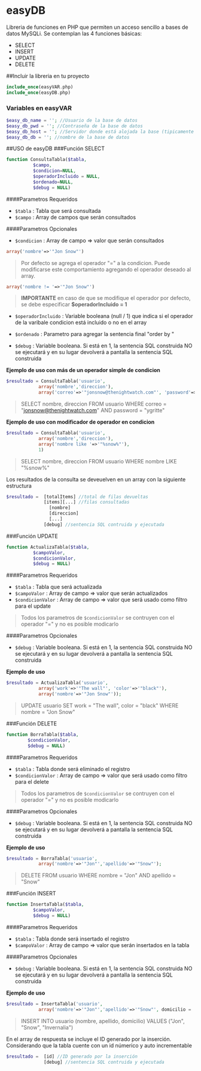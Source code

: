 # easyDB
Libreria de funciones en PHP que permiten un acceso sencillo a bases de datos MySQLi. Se contemplan las 4 funciones básicas:
- SELECT
- INSERT
- UPDATE
- DELETE

##Incluir la libreria en tu proyecto

```php
include_once(easyVAR.php)
include_once(easyDB.php)
```
### Variables en easyVAR

```php
$easy_db_name = ''; //Usuario de la base de datos
$easy_db_pwd = ''; //Contraseña de la base de datos
$easy_db_host = ''; //Servidor donde está alojada la base (tipicamente localhost)
$easy_db_db = ''; //nombre de la base de datos
```
##USO de easyDB
###Función SELECT
```php
function ConsultaTabla($tabla, 
          $campo, 
          $condicion=NULL, 
          $operadorIncluido = NULL, 
          $ordenado=NULL, 
          $debug = NULL)
```
####Parametros Requeridos

- `$tabla` : Tabla que será consultada
- `$campo` : Array de campos que serán consultados

####Parametros Opcionales

- `$condicion` : Array de campo => valor que serán consultados
 
```php
array('nombre'=>'"Jon Snow"')
```

>Por defecto se agrega el operador "=" a la condicion. Puede modificarse este comportamiento agregando el operador deseado al array.

```php
array('nombre != '=>'"Jon Snow"')
```
>**IMPORTANTE** en caso de que se modifique el operador por defecto, se debe especificar **$operadorIncluido = 1**

- `$operadorIncluido` : Variable booleana (null / 1) que indica si el operador de la varibale condicion está incluido o no en el array

- `$ordenado` : Parametro para agregar la sentencia final "order by "

- `$debug` : Variable booleana. Si está en 1, la sentencia SQL construida NO se ejecutará y en su lugar devolverá a pantalla la sentencia SQL construida

**Ejemplo de uso con más de un operador simple de condicion**

```php
$resultado = ConsultaTabla('usuario',
            array('nombre','direccion'), 
            array('correo'=>'"jonsnow@thenightwatch.com"', 'password'=>'"ygritte"'));
```
>SELECT nombre, direccion FROM usuario WHERE correo = "jonsnow@thenightwatch.com" AND password = "ygritte"

**Ejemplo de uso con modificador de operador en condicion**
```php
$resultado = ConsultaTabla('usuario', 
            array('nombre','direccion'),
            array('nombre like '=>'"%snow%"'),
            1)
```
>SELECT nombre, direccion FROM usuario WHERE nombre LIKE "%snow%"

Los resultados de la consulta se deveuelven en un array con la siguiente estructura
```php
$resultado =  [totalItems] //total de filas devueltas
              [items][...] //filas consultadas
                [nombre]
                [direccion]
                [...]
              [debug] //sentencia SQL contruida y ejecutada
```
###Función UPDATE
```php
function ActualizaTabla($tabla, 
          $campoValor, 
          $condicionValor, 
          $debug = NULL)
```
####Parametros Requeridos

- `$tabla` : Tabla que será actualizada
- `$campoValor` : Array de campo => valor que serán actualizados
- `$condicionValor` : Array de campo => valor que será usado como filtro para el update

>Todos los parametros de `$condicionValor` se contruyen con el operador "=" y no es posible modicarlo

####Parametros Opcionales
- `$debug` : Variable booleana. Si está en 1, la sentencia SQL construida NO se ejecutará y en su lugar devolverá a pantalla la sentencia SQL construida
 
**Ejemplo de uso**
```php
$resultado = ActualizaTabla('usuario', 
            array('work'=>'"The wall"', 'color'=>'"black"'),
            array('nombre'=>'"Jon Snow"'));
```
>UPDATE usuario SET work = "The wall", color = "black" WHERE nombre = "Jon Snow"

###Función DELETE
```php
function BorraTabla($tabla,
        $condicionValor,
        $debug = NULL)
```
####Parametros Requeridos

- `$tabla` : Tabla donde será eliminado el registro
- `$condicionValor` : Array de campo => valor que será usado como filtro para el delete

>Todos los parametros de `$condicionValor` se contruyen con el operador "=" y no es posible modicarlo

####Parametros Opcionales
- `$debug` : Variable booleana. Si está en 1, la sentencia SQL construida NO se ejecutará y en su lugar devolverá a pantalla la sentencia SQL construida
 
**Ejemplo de uso**
```php
$resultado = BorraTabla('usuario', 
            array('nombre'=>'"Jon"','apellido'=>'"Snow"');
```
>DELETE FROM  usuario WHERE nombre = "Jon" AND apellido = "Snow"

###Función INSERT
```php
function InsertaTabla($tabla,
          $campoValor,
          $debug = NULL)
```
####Parametros Requeridos

- `$tabla` : Tabla donde será insertado el registro
- `$campoValor` : Array de campo => valor que serán insertados en la tabla

####Parametros Opcionales
- `$debug` : Variable booleana. Si está en 1, la sentencia SQL construida NO se ejecutará y en su lugar devolverá a pantalla la sentencia SQL construida
 
**Ejemplo de uso**
```php
$resultado = InsertaTabla('usuario', 
            array('nombre'=>'"Jon"','apellido'=>'"Snow"', domicilio = '"Invernalia"');
```
>INSERT INTO usuario (nombre, apellido, domicilio) VALUES ("Jon", "Snow", "Invernalia")

En el array de respuesta se incluye el ID generado por la inserción. Considerando que la tabla cuente con un id númerico y auto incrementable
```php
$resultado =  [id] //ID generado por la inserción
              [debug] //sentencia SQL contruida y ejecutada
```

